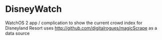 # DisneyWatch
WatchOS 2 app / complication to show the current crowd index for Disneyland Resort
uses http://github.com/digitalrogues/magicScrape as a data source
